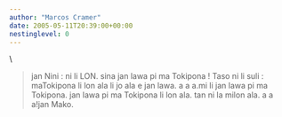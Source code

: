 ```yaml
---
author: "Marcos Cramer"
date: 2005-05-11T20:39:00+00:00
nestinglevel: 0
---
```

\
> jan Nini : ni li LON. sina jan lawa pi ma Tokipona ! Taso ni li suli : maTokipona li lon ala li jo ala e jan lawa. a a a.mi li jan lawa pi ma Tokipona. jan lawa pi ma Tokipona li lon ala. tan ni la milon ala. a a a!jan Mako.